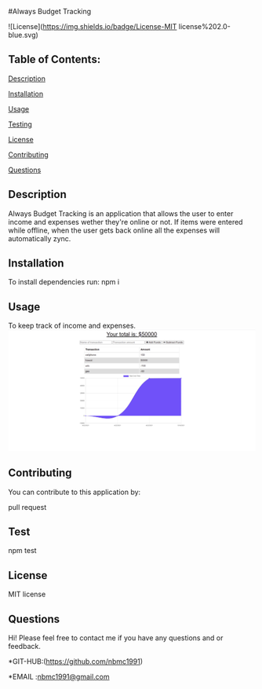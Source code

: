 #Always Budget Tracking


  ![License](https://img.shields.io/badge/License-MIT license%202.0-blue.svg)

  <!-- [![Alt text for your video]()]() -->



## Table of Contents:


[Description](#description)


[Installation](#installation)

[Usage](#usage)


[Testing](#testing)


[License](#license)


[Contributing](#contributing)


[Questions](#questions)



## Description

Always Budget Tracking is an application that allows the user to enter income and expenses wether they're online or not. If items were entered while offline, when the user gets back online all the expenses will automatically zync.

## Installation

To install dependencies run:
npm i 

## Usage 

To keep track of income and expenses.
  ![](https://github.com/nbmc1991/alwaysBudgetTracking/blob/main/public/abtshot.png?raw=true)

## Contributing

You can contribute to this application by:

pull request

## Test 

npm test

## License 

 MIT license

## Questions 
Hi! 
Please feel free to contact me if you have any questions and     or feedback.


*GIT-HUB:(https://github.com/nbmc1991)

*EMAIL :nbmc1991@gmail.com
  

